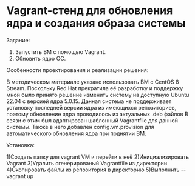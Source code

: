 # Vagrant-стенд для обновления ядра и создания образа системы
Задание:
  1) Запустить ВМ с помощью Vagrant.
  2) Обновить ядро ОС.
     
Особенности проектирования и реализации решения:

В методическом материале указано использовать ВМ с CentOS 8 Stream.
Поскольку Red Hat прекратила её разработку и поддержку мной было принято решение
изменить систему на доступную Ubuntu 22.04 с версией ядра 5.0.15.
Данная система не поддерживает установку последней версии ядра из имеющихся репозиториев,
поэтому обновление ядра проводилось из актуальных .deb файлов 
В связи с этим был адаптирован шаблонный Vagrantfile для данной системы.
Также в него добавлен config.vm.provision для автоматического обновления ядра при поднятии ВМ.

Установка:

1)Создать папку для vagrant VM и перейти в неё
2)Инициализировать Vagrant
3)Удалить сгенерированый Vagrantfile из директории
4)Скопировать файлы из репозитория в директорию
5)Выполнить -- vagrant up
